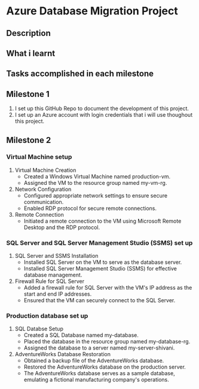 # Azure Database Migration Project #  

## Description ##  


## What i learnt ##  


## Tasks accomplished in each milestone ##  
## Milestone 1 ##
1. I set up this GitHub Repo to document the development of this project.
2.  I set up an Azure account with login credentials that i will use thoughout this project.  


## Milestone 2 ##
### Virtual Machine setup ###
1. Virtual Machine Creation
    - Created a Windows Virtual Machine named production-vm.
    - Assigned the VM to the resource group named my-vm-rg.
2. Network Configuration
    - Configured appropriate network settings to ensure secure communication.
    - Enabled RDP protocol for secure remote connections.
3. Remote Connection
    - Initiated a remote connection to the VM using Microsoft Remote Desktop and the RDP protocol.

###  SQL Server and SQL Server Management Studio (SSMS) set up ###
1. SQL Server and SSMS Installation
    - Installed SQL Server on the VM to serve as the database server.
    - Installed SQL Server Management Studio (SSMS) for effective database management.
2. Firewall Rule for SQL Server
    - Added a firewall rule for SQL Server with the VM's IP address as the start and end IP addresses.
    - Ensured that the VM can securely connect to the SQL Server.

### Production database set up ###
1. SQL Databse Setup
    - Created a SQL Database named my-database.
    - Placed the database in the resource group named my-database-rg.
    - Assigned the database to a server named my-server-shivani.
2. AdventureWorks Database Restoration
    - Obtained a backup file of the AdventureWorks database.
    - Restored the AdventureWorks database on the production server.
    - The AdventureWorks database serves as a sample database, emulating a fictional manufacturing company's operations.


